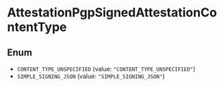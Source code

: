 # AttestationPgpSignedAttestationContentType

## Enum

* `CONTENT_TYPE_UNSPECIFIED` (value: `"CONTENT_TYPE_UNSPECIFIED"`)
* `SIMPLE_SIGNING_JSON` (value: `"SIMPLE_SIGNING_JSON"`)
